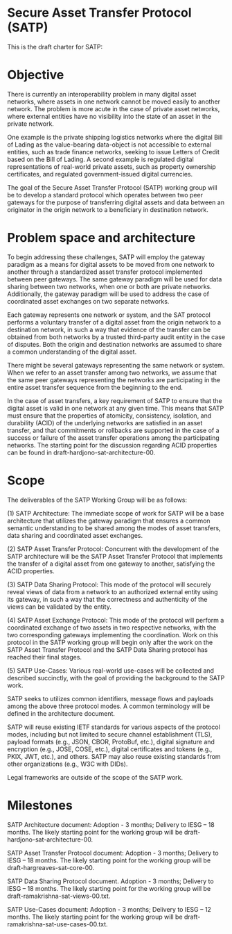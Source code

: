 # Secure Asset Transfer Protocol (SATP)

This is the draft charter for SATP:

# Objective

There is currently an interoperability problem in many digital asset networks, where assets in one network cannot be moved easily to another network. The problem is more acute in the case of private asset networks, where external entities have no visibility into the state of an asset in the private network.

One example is the private shipping logistics networks where the digital Bill of Lading as the value-bearing data-object is not accessible to external entities, such as trade finance networks, seeking to issue Letters of Credit based on the Bill of Lading. A second example is regulated digital representations of real-world private assets, such as property ownership certificates, and regulated government-issued digital currencies.

The goal of the Secure Asset Transfer Protocol (SATP) working group will be to develop a standard protocol which operates between two peer gateways for the purpose of transferring digital assets and data between an originator in the origin network to a beneficiary in destination network.

# Problem space and architecture

To begin addressing these challenges, SATP will employ the gateway paradigm as a means for digital assets to be moved from one network to another through a standardized asset transfer protocol implemented between peer gateways. The same gateway paradigm will be used for data sharing between two networks, when one or both are private networks. Additionally, the gateway paradigm will be used to address the case of coordinated asset exchanges on two separate networks.

Each gateway represents one network or system, and the SAT protocol performs a voluntary transfer of a digital asset from the origin network to a destination network, in such a way that evidence of the transfer can be obtained from both networks by a trusted third-party audit entity in the case of disputes. Both the origin and destination networks are assumed to share a common understanding of the digital asset.

There might be several gateways representing the same network or system. When we refer to an asset transfer among two networks, we assume that the same peer gateways representing the networks are participating in the entire asset transfer sequence from the beginning to the end.

In the case of asset transfers, a key requirement of SATP to ensure that the digital asset is valid in one network at any given time. This means that SATP must ensure that the properties of atomicity, consistency, isolation, and durability (ACID) of the underlying networks are satisfied in an asset transfer, and that commitments or rollbacks are supported in the case of a success or failure of the asset transfer operations among the participating networks. The starting point for the discussion regarding ACID properties can be found in draft-hardjono-sat-architecture-00.


# Scope

The deliverables of the SATP Working Group will be as follows:

(1) SATP Architecture: The immediate scope of work for SATP will be a base architecture that utilizes the gateway paradigm that ensures a common semantic understanding to be shared among the modes of asset transfers, data sharing and coordinated asset exchanges.

(2) SATP Asset Transfer Protocol: Concurrent with the development of the SATP architecture will be the SATP Asset Transfer Protocol that implements the transfer of a digital asset from one gateway to another, satisfying the ACID properties.

(3) SATP Data Sharing Protocol: This mode of the protocol will securely reveal views of data from a network to an authorized external entity using its gateway, in such a way that the correctness and authenticity of the views can be validated by the entity.

(4) SATP Asset Exchange Protocol: This mode of the protocol will perform a coordinated exchange of two assets in two respective networks, with the two corresponding gateways implementing the coordination. Work on this protocol in the SATP working group will begin only after the work on the SATP Asset Transfer Protocol and the SATP Data Sharing protocol has reached their final stages.

(5) SATP Use-Cases: Various real-world use-cases will be collected and described succinctly, with the goal of providing the background to the SATP work.


SATP seeks to utilizes common identifiers, message flows and payloads among the above three protocol modes. A common terminology will be defined in the architecture document.

SATP will reuse existing IETF standards for various aspects of the protocol modes, including but not limited to secure channel establishment (TLS), payload formats (e.g., JSON, CBOR, ProtoBuf, etc.), digital signature and encryption (e.g., JOSE, COSE, etc.), digital certificates and tokens (e.g., PKIX, JWT, etc.), and others. SATP may also reuse existing standards from other organizations (e.g., W3C with DIDs).

Legal frameworks are outside of the scope of the SATP work.


# Milestones

SATP Architecture document: Adoption - 3 months; Delivery to IESG – 18 months. The likely starting point for the working group will be draft-hardjono-sat-architecture-00.

SATP Asset Transfer Protocol document: Adoption - 3 months; Delivery to IESG – 18 months. The likely starting point for the working group will be draft-hargreaves-sat-core-00.

SATP Data Sharing Protocol document. Adoption - 3 months; Delivery to IESG – 18 months. The likely starting point for the working group will be draft-ramakrishna-sat-views-00.txt.

SATP Use-Cases document: Adoption - 3 months; Delivery to IESG – 12 months. The likely starting point for the working group will be draft-ramakrishna-sat-use-cases-00.txt.


